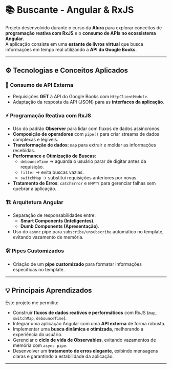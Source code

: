 # 📚 Buscante - Angular & RxJS  

Projeto desenvolvido durante o curso da **Alura** para explorar conceitos de **programação reativa com RxJS** e o **consumo de APIs no ecossistema Angular**.  
A aplicação consiste em uma **estante de livros virtual** que busca informações em tempo real utilizando a **API do Google Books**.  

---

## ⚙️ Tecnologias e Conceitos Aplicados  

### 🔗 Consumo de API Externa  
- Requisições **GET** à API do Google Books com `HttpClientModule`.  
- Adaptação da resposta da API (JSON) para as **interfaces da aplicação**.  

### ⚡ Programação Reativa com RxJS  
- Uso do padrão **Observer** para lidar com fluxos de dados assíncronos.  
- **Composição de operadores** com `pipe()` para criar streams de dados complexas e legíveis.  
- **Transformação de dados**: `map` para extrair e moldar as informações recebidas.  
- **Performance e Otimização de Buscas**:  
  - `debounceTime` → aguarda o usuário parar de digitar antes da requisição.  
  - `filter` → evita buscas vazias.  
  - `switchMap` → substitui requisições anteriores por novas.  
- **Tratamento de Erros**: `catchError` e `EMPTY` para gerenciar falhas sem quebrar a aplicação.  

### 🏗️ Arquitetura Angular  
- Separação de responsabilidades entre:  
  - **Smart Components (Inteligentes)**.  
  - **Dumb Components (Apresentação)**.  
- Uso do `async` pipe para `subscribe/unsubscribe` automático no template, evitando vazamento de memória.  

### 🛠️ Pipes Customizados  
- Criação de um **pipe customizado** para formatar informações específicas no template.  

---

## 💡 Principais Aprendizados  

Este projeto me permitiu:  

- Construir **fluxos de dados reativos e performáticos** com RxJS (`map`, `switchMap`, `debounceTime`).  
- Integrar uma aplicação Angular com uma **API externa** de forma robusta.  
- Implementar uma **busca dinâmica e otimizada**, melhorando a experiência do usuário.  
- Gerenciar o **ciclo de vida de Observables**, evitando vazamentos de memória com `async pipe`.  
- Desenvolver um **tratamento de erros elegante**, exibindo mensagens claras e garantindo a estabilidade da aplicação.  

---